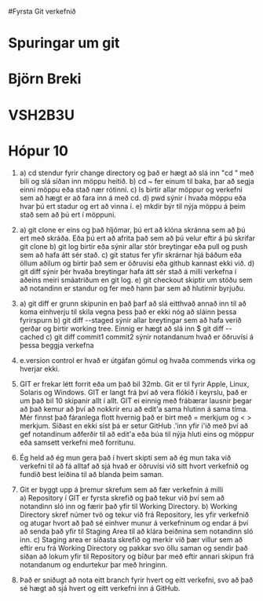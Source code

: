 #Fyrsta Git verkefnið
# Spuringar um git
# Björn Breki
# VSH2B3U
# Hópur 10
1.  a) cd stendur fyrir change directory og það er hægt að slá inn "cd " með bili og slá síðan inn möppu heitið.
	b) cd ~ fer einum til baka, þar að segja einni möppu eða stað nær rótinni.
	c) ls birtir allar möppur og verkefni sem að hægt er að fara inn á með cd.
	d) pwd sýnir í hvaða möppu eða hvar þú ert stadur og ert að vinna í.
	e) mkdir býr til nýja möppu á þeim stað sem að þú ert í möppuni.

2.  a) git clone er eins og það hljómar, þú ert að klóna skránna sem að þú ert með skráða. Eða þú ert að afrita það sem að þú velur eftir á þú skrifar git clone
	b) git log birtir eða sýnir allar stór breytingar eða pull og push sem að hafa átt sér stað.
	c) git status fer yfir skrárnar hjá báðum eða öllum aðilum og birtir það sem er öðruvísi eða github kannast ekki við.
	d) git diff sýnir þér hvaða breytingar hafa átt sér stað á milli verkefna í aðeins meiri smáatriðum en git log.
	e) git checkout skiptir um stöðu sem að notandinn er standur og fer með hann þar sem að hlutirnir byrjuðu.

3.  a) git diff er grunn skipunin en það þarf að slá eitthvað annað inn til að koma einhverju til skila vegna þess það er ekki nóg að sláinn þessa fyrirspurn
	b) git diff --staged sýnir allar breytingar sem að hafa verið gerðar og birtir working tree. Einnig er hægt að slá inn $ git diff --cached
	c) git diff commit1 commit2 sýnir notandanum hvað er öðruvísi á þessa beggja verkefna
	
4. e.version control er hvað er útgáfan gömul og hvaða commends virka og hverjar ekki.

5. GIT er frekar létt forrit eða um það bil 32mb. Git er til fyrir Apple, Linux, Solaris og Windows. GIT er langt frá því að vera flókið í keyrslu, það er um það bil 10 skipanir allt í allt. GIT ei einnig með frábærar lausnir þegar að það kemur að því að nokkrir eru að edit'a sama hlutinn á sama tíma. Mér finnst það fáranlega flott hvernig það er birt með = merkjum og < > merkjum. Síðast en ekki síst þá er setur GitHub .'inn yfir i'ið með því að gef notandinum aðferðir til að edit'a eða búa til nýja hluti eins og möppur eða samsett verkefni með forritunu.

6. Ég held að ég mun gera það í hvert skipti sem að ég mun taka við verkefni til að fá alltaf að sjá hvað er öðruvísi við sitt hvort verkefnið og fundið best leiðina til að blanda þeim saman.

7. Git er byggt upp á þremur skrefum sem að fær verkefnin á milli  
    a) Repository í GIT er fyrsta skrefið og það tekur við því sem að notandinn sló inn og færir það yfir til Working Directory.
    b) Working Directory skref númer tvö og tekur við frá Repository, les yfir verkefnið og atugar hvort að það sé einhver munur á verkefninum og endar á því að senda það yfir til Staging Area til að klára beiðnina sem notandinn sló inn.
    c) Staging area er síðasta skrefið og merkir við þær villur sem að eftir eru frá Working Directory og pakkar svo öllu saman og sendir það síðan að lokum yfir til Repository og bíður þar með eftir annari skipun frá notandanum og endurtekur þar með hringinn.
    
8. Það er sniðugt að nota eitt branch fyrir hvert og eitt verkefni, svo að það sé hægt að sjá hvert og eitt verkefni inn á GitHub.
